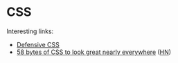 # CSS

Interesting links:

- [Defensive CSS](https://defensivecss.dev/)
- [58 bytes of CSS to look great nearly
  everywhere](https://gist.github.com/JoeyBurzynski/617fb6201335779f8424ad9528b72c41)
  ([HN](https://news.ycombinator.com/item?id=32972004))
